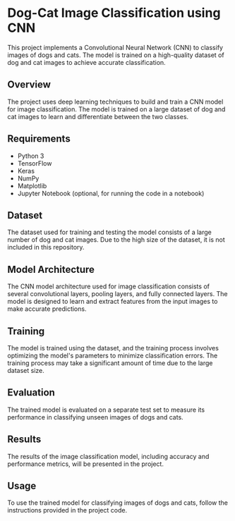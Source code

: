 # Dog-Cat Image Classification using CNN

This project implements a Convolutional Neural Network (CNN) to classify images of dogs and cats. The model is trained on a high-quality dataset of dog and cat images to achieve accurate classification.


## Overview

The project uses deep learning techniques to build and train a CNN model for image classification. The model is trained on a large dataset of dog and cat images to learn and differentiate between the two classes.

## Requirements

- Python 3
- TensorFlow
- Keras
- NumPy
- Matplotlib
- Jupyter Notebook (optional, for running the code in a notebook)

## Dataset

The dataset used for training and testing the model consists of a large number of dog and cat images. Due to the high size of the dataset, it is not included in this repository.

## Model Architecture

The CNN model architecture used for image classification consists of several convolutional layers, pooling layers, and fully connected layers. The model is designed to learn and extract features from the input images to make accurate predictions.

## Training

The model is trained using the dataset, and the training process involves optimizing the model's parameters to minimize classification errors. The training process may take a significant amount of time due to the large dataset size.

## Evaluation

The trained model is evaluated on a separate test set to measure its performance in classifying unseen images of dogs and cats.

## Results

The results of the image classification model, including accuracy and performance metrics, will be presented in the project.

## Usage

To use the trained model for classifying images of dogs and cats, follow the instructions provided in the project code.



